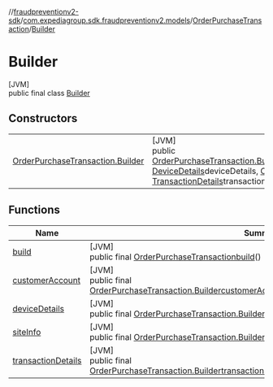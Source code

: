 //[fraudpreventionv2-sdk](../../../../index.md)/[com.expediagroup.sdk.fraudpreventionv2.models](../../index.md)/[OrderPurchaseTransaction](../index.md)/[Builder](index.md)

# Builder

[JVM]\
public final class [Builder](index.md)

## Constructors

| | |
|---|---|
| [OrderPurchaseTransaction.Builder](-order-purchase-transaction.-builder.md) | [JVM]<br>public [OrderPurchaseTransaction.Builder](index.md)[OrderPurchaseTransaction.Builder](-order-purchase-transaction.-builder.md)([SiteInfo](../../-site-info/index.md)siteInfo, [DeviceDetails](../../-device-details/index.md)deviceDetails, [CustomerAccount](../../-customer-account/index.md)customerAccount, [TransactionDetails](../../-transaction-details/index.md)transactionDetails) |

## Functions

| Name | Summary |
|---|---|
| [build](build.md) | [JVM]<br>public final [OrderPurchaseTransaction](../index.md)[build](build.md)() |
| [customerAccount](customer-account.md) | [JVM]<br>public final [OrderPurchaseTransaction.Builder](index.md)[customerAccount](customer-account.md)([CustomerAccount](../../-customer-account/index.md)customerAccount) |
| [deviceDetails](device-details.md) | [JVM]<br>public final [OrderPurchaseTransaction.Builder](index.md)[deviceDetails](device-details.md)([DeviceDetails](../../-device-details/index.md)deviceDetails) |
| [siteInfo](site-info.md) | [JVM]<br>public final [OrderPurchaseTransaction.Builder](index.md)[siteInfo](site-info.md)([SiteInfo](../../-site-info/index.md)siteInfo) |
| [transactionDetails](transaction-details.md) | [JVM]<br>public final [OrderPurchaseTransaction.Builder](index.md)[transactionDetails](transaction-details.md)([TransactionDetails](../../-transaction-details/index.md)transactionDetails) |
